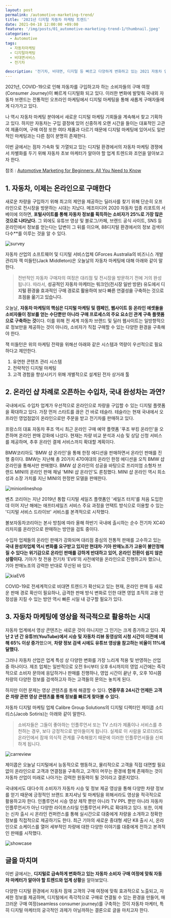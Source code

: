 ```yaml
---
layout: post
permalink: /automotive-marketing-trend/
title: '2021년 디지털 자동차 마케팅 트렌드'
date: 2021-04-18 12:00:00 +09:00
feature: '/img/posts/01_automotive-marketing-trend-1/thumbnail.jpeg'
categories:
  - Automotive
tags:
  - 자동차마케팅
  - 디지털마케팅
  - 비대면서비스
  - 전기차

description: '전기차, 비대면, 디지털 등 빠르고 다양하게 변화하고 있는 2021 자동차 업계에서 꼭 알고 있어야 할 업계 마케팅 트렌드는 무엇일까?'
---
```

2021년, COVID-19으로 인해 자동차를 구입하고자 하는 소비자들의 구매 여정(Consumer Journey)이 빠르게 디지털화 되고 있다. 이러한 변화에 발맞춰 국내외 자동차 브랜드는 전통적인 오프라인 마케팅에서 디지털 마케팅을 통해 새롭게 구매자들에게 다가가고 있다.

나 역시 자동차 마케팅 분야에서 새로운 디지털 마케팅 기회들을 계속해서 찾고 기획하고 있다. 하지만 자동차는 구입 결정에 있어 신중하게 오랜 시간을 들이는 대표적인 고관여 제품이며, 구매 여정 또한 여타 제품과 다르기 때문에 디지털 마케팅에 있어서도 일반적인 마케팅과는 다른 점이 분명히 존재한다.

이번 글에서는 점차 가속화 및 가열되고 있는 디지털 환경에서의 자동차 마케팅 경쟁에서 차별화를 두기 위해 자동차 초보 마케터가 알아야 할 업계 트렌드와 조언을 알아보고자 한다.

참조 : [Automotive Marketing for Beginners: All You Need to Know](https://www.mediatoolkit.com/blog/automotive-marketing-for-beginners/)

## 1. 자동차, 이제는 온라인으로 구매한다

새로운 차량을 구입하기 위해 최고의 제안을 제공하는 딜러사를 찾기 위해 단순히 오프라인으로 전시장을 방문하는 시대는 지났다. 메조미디어 2020 자동차 업종 리포트의 서베이에 의하면, **포털사이트를 통해 자동차 정보를 획득하는 소비자가 25%로 가장 많은 것으로 나타났다.** 그 외에도 유튜브 영상 및 블로그/카페, 브랜드 공식 사이트, SNS 등 온라인에서 정보를 얻는다는 답변이 그 뒤를 이으며, 88디지털 환경에서의 정보 검색이 다수**를 이루는 것을 알 수 있다.

![survey](/img/posts/01_automotive-marketing-trend-1/1_survey.jpeg)

자동차 산업의 소프트웨어 및 디지털 서비스업체 GForces Australia의 비즈니스 개발관리자 잭 미들턴(Jack Middleton)은 오늘날의 자동차 마케팅에 대해 아래와 같이 말한다.

> 전반적인 자동차 구매자의 여정은 대리점 및 전시장을 방문하기 전에 거의 완성됩니다. 따라서, **성공적인 자동차 마케터는 워크인(전시장 일반 방문) 유도에서 디지털 환경을 효과적인 구매 경로로 활용하여 보다 빠른 연결성을 구축하는 것으로 초점을 옮기고 있습니다.**

오늘날, **자동차 마케팅의 핵심은 디지털 마케팅 및 캠페인, 웹사이트 등 온라인 에셋들을 소비자들이 정보를 얻는 수단뿐만 아니라 구매 프로세스의 주요 요소인 관계 구축 플랫폼으로 구축하는 것**이다. 이를 위해 전 세계 자동차 브랜드 및 딜러 웹사이트는 일방향적으로 정보만을 제공하는 것이 아니라, 소비자가 직접 구매할 수 있는 다양한 환경을 구축해야 한다.

잭 미들턴은 위의 마케팅 전략을 위해선 아래와 같은 시스템과 역량이 우선적으로 필요하다고 제안한다.

1.	유연한 콘텐츠 관리 시스템
2.	전략적인 디지털 마케팅
3.	고객 경험을 향상시키기 위해 개별적으로 설계된 전자 상거래 툴

## 2. 온라인 샵 차례로 오픈하는 수입차, 국내 완성차는 과연?

국내에서도 수입차 업계가 우선적으로 온라인으로 차량을 구입할 수 있는 디지털 플랫폼을 확대하고 있다. 가장 먼저 스타트를 끊은 건 바로 테슬라. 테슬라는 현재 국내에서 오프라인 영업점없이 온라인으로만 주문을 받고 전기차를 판매하고 있다.

프랑스의 대표 자동차 푸조 역시 최근 온라인 구매 예약 플랫폼 '푸조 부킹 온라인'을 오픈하며 온라인 판매 강화에 나섰다. 현재는 차량 비교 분석과 시승 및 상담 신청 서비스를 제공하며, 추후 온라인 결제 서비스까지 확대할 계획이다.

BMW코리아도 'BMW 샵 온라인'을 통해 한정 에디션을 판매하면서 온라인 판매를 진행 중이다. BMW는 지난해 총 20가지 470여대의 온라인 한정 에디션을 오직 BMW 샵 온라인을 통해서만 판매했다. BMW 샵 온라인의 성공을 바탕으로 프리미엄 소형차 브랜드 MINI의 온라인 판매 채널 'MINI 샵 온라인'도 론칭했다. MINI 샵 온라인 역시 희소성과 소장 가치를 지닌 MINI의 한정판 모델을 판매한다.

![minionlineshop](/img/posts/01_automotive-marketing-trend-1/2_minionlineshop.jpg)

벤츠 코리아는 지난 2019년 통합 디지털 세일즈 플랫폼인 '세일즈 터치'를 처음 도입한 데 이어 지난 해에는 애프터세일즈 서비스 주요 과정을 언택트 방식으로 이용할 수 있는 '디지털 서비스 드라이브' 서비스를 본격적으로 시작했다.

볼보자동차코리아는 본사 방침에 따라 올해 하반기 국내에 출시하는 순수 전기차 XC40 리차지를 온라인으로 판매하는 방안을 검토 중이다.

수입차 업체들의 온라인 판매가 강화되며 대리점 중심의 전통적 판매를 고수하고 있는 **국내 완성차업체 역시 변화를 요구받고 있지만 현대차·기아 판매노조가 고용이 불안정해질 수 있다는 위기감으로 온라인 판매를 강하게 반대하고 있어, 온라인 전환이 쉽지 않은 상황이다.** 기아가 첫 전용 전기차 'EV6'의 사전예약을 온라인으로 진행하고자 했으나, 기아 판매노조의 강력한 반대로 무산된 바 있다.

![kiaEV6](/img/posts/01_automotive-marketing-trend-1/3_kiaev6.jpeg)

COVID-19로 전세계적으로 비대면 트렌드가 확산되고 있는 현재, 온라인 판매 등 새로운 판매 경로 확산이 필요하나, 급격한 판매 방식 변화로 인한 대면 영업 조직의 고용 안정성을 지킬 수 있는 방안 역시 빠른 시일 내 강구할 필요가 있다.

## 3. 자동차 마케팅에 영상을 적극적으로 활용하는 시대

자동차 업계에서 영상 콘텐츠는 새로운 것이 아니지만 그 인기는 크게 증가하고 있다. **지난 2 년 간 유튜브(YouTube)에서 시승 및 자동차 리뷰 동영상의 시청 시간이 이전에 비해 65% 이상 증가**했으며, **차량 정보 검색 시에도 유튜브 영상을 참고하는 비율이 11%에 달했다.**

그러나 자동차 산업은 업계 특성 상 다양한 변화를 가장 느리게 적용 및 반영하는 산업 중 하나이다. 제조 업체는 일반적으로 오전 9시부터 오후 6시까지의 영업 시간에는 즉각적으로 소비자 문의에 응답하거나 판매를 진행하나, 영업 시간이 끝난 후, 오후 10시쯤 차량의 다양한 정보를 검색하고자 하는 고객들의 문의는 놓치게 된다.

하지만 이런 문제는 영상 콘텐츠를 통해 해결할 수 있다. **연중무휴 24시간 언제든 고객은 차량 관련 영상 콘텐츠를 통해 정보를 빠르게 찾아볼 수 있다.**  

자동차 디지털 마케팅 업체 Calibre Group Solutions의 디지털 디렉터인 제이콥 소티리스(Jacob Sotiris)는 아래와 같이 말한다.
>소비자들은 그들이 좋아하는 인플루언서 또는 TV 스타가 제품이나 서비스를 추천하는 경우, 보다 긍정적으로 받아들이게 됩니다. 실제로 이 사람을 모르더라도 온라인에서 잠재 의식적 관계를 구축해왔기 때문에 이러한 인플루언서들을 신뢰하게 됩니다.

![carreview](/img/posts/01_automotive-marketing-trend-1/4_carreview.jpg)

제이콥은 오늘날 디지털에서 능동적으로 행동하고, 물리적으로 고객을 직접 대면할 필요없이 온라인으로 고객과 연결점을 구축하고, 고객이 머무는 환경에 함께 존재하는 것이 자동차 산업이 미래로 나아가는 강력한 원동력이 될 것이라고 결론지었다.

국내에서도 대다수의 소비자가 자동차 시승 및 정보 제공 영상을 통해 다양한 차량 정보를 얻기 때문에 긍정적인 브랜드 포지셔닝 및 마케팅을 위해서라도 영상을 적극적으로 활용하고자 한다. 인플루언서 시승 영상 제작 뿐만 아니라 TV PPL 뿐만 아니라 자동차 인플루언서가 아닌 다양한 라이프스타일 인플루언서 PPL로 확대하고 있다. 또한, 이제는 신차 출시 시 온라인 컨퍼런스를 통해 실시간으로 대중에게 차량을 소개하고 정확한 정보를 직접적으로 제공하기도 한다. 최근 기아의 새로운 중대형 세단 K8 출시 시, 온라인으로 쇼케이스를 열어 세부적인 차량에 대한 다양한 이야기를 대중에게 전하고 본격적인 판매를 시작했다.  

![showcase](/img/posts/01_automotive-marketing-trend-1/5_kiaonlineshowcase.jpg)

## 글을 마치며

이번 글에서는, **디지털로 급속하게 변화하고 있는 자동차 소비자 구매 여정에 맞춰 자동차 마케터가 알아야 할 트렌드와 업계 상황**을 알아보았다.

다양한 디지털 환경에서 자동차 잠재 고객의 구매 여정에 맞춰 효과적으로 노출되고, 자세한 정보를 제공하며, 디지털에서 즉각적으로 구매로 연결될 수 있는 환경을 만들어, 매끄러운 구매 여정(seamless consumer journey)를 구축하는 것이 자동차 마케터, 특히 디지털 마케터의 궁극적인 과제가 아닐까하는 결론으로 글을 마치고자 한다.
